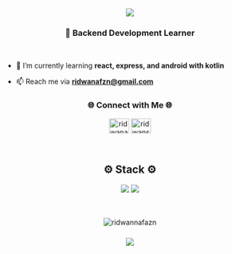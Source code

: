 <h1 align="center">
    <img src="https://readme-typing-svg.herokuapp.com/?font=Righteous&size=35&center=true&vCenter=true&width=500&height=70&duration=4000&lines=Hi+There!+👋;+I'm+Ridwanskie+!;" />
</h1>
<h3 align="center">📑 Backend Development Learner </h3>
<br>

- 🌱 I’m currently learning **react, express, and android with kotlin**

- 📫 Reach me via **ridwanafzn@gmail.com**

<h3 align="center">🌐 Connect with Me 🌐</h3>
<p align="center">
<a href="https://instagram.com/ridwanafazn" target="blank"><img align="center" src="https://raw.githubusercontent.com/rahuldkjain/github-profile-readme-generator/master/src/images/icons/Social/instagram.svg" alt="ridwanafazn" height="30" width="40" /></a>
<a href="https://www.youtube.com/@ridwanskie" target="blank"><img align="center" src="https://raw.githubusercontent.com/rahuldkjain/github-profile-readme-generator/master/src/images/icons/Social/youtube.svg" alt="ridwanskie." height="30" width="40" /></a>
</p>

<br>
<h2 align="center">⚙️ Stack ⚙️</h2>

<div align="center">
    <img src="https://skillicons.dev/icons?i=html,css,javascript,java,kotlin,git,github,vscode" />
    <img src="https://skillicons.dev/icons?i=nodejs,express,mongodb,mysql,docker,linux,bash" /><br>
</div>

<br/>
<br/>

<p align="center">
  <img src="https://github-readme-streak-stats.herokuapp.com/?user=ridwanafazn" alt="ridwannafazn" />
</p>


<h3 align="center">
    <img src="https://readme-typing-svg.herokuapp.com/?font=Righteous&size=25&center=true&vCenter=true&width=500&height=70&duration=4000&lines=Thanks+for+visiting!+✌️;+Shoot+me+a+message+on+Linkedin!;">
</h3>
